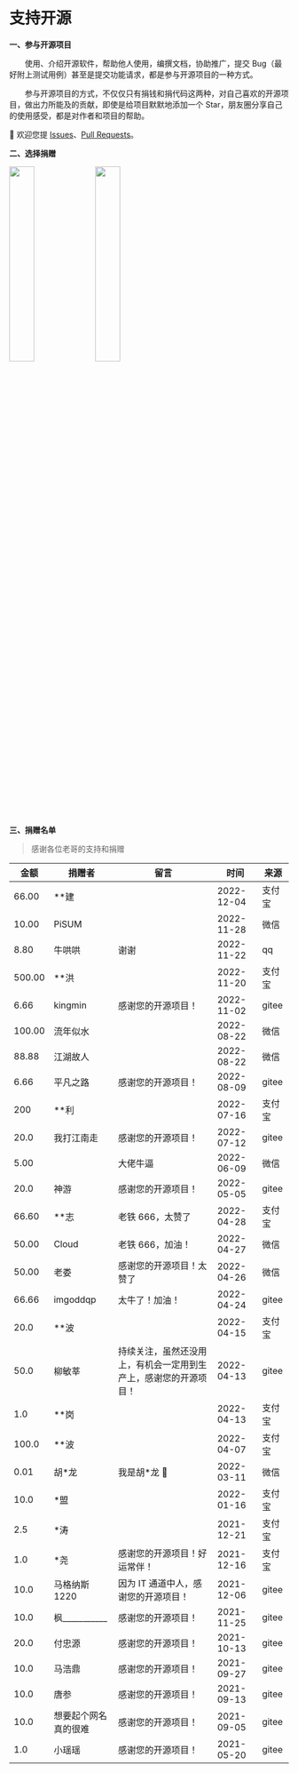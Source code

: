 # 支持开源

<p style="font-weight: bold;">一、参与开源项目</p>

&emsp;&emsp;使用、介绍开源软件，帮助他人使用，编撰文档，协助推广，提交 Bug（最好附上测试用例）甚至是提交功能请求，都是参与开源项目的一种方式。

&emsp;&emsp;参与开源项目的方式，不仅仅只有捐钱和捐代码这两种，对自己喜欢的开源项目，做出力所能及的贡献，即使是给项目默默地添加一个 Star，朋友圈分享自己的使用感受，都是对作者和项目的帮助。

💖 欢迎您提 [Issues](https://gitee.com/lyt-top/vue-next-admin/issues)、[Pull Requests](https://gitee.com/lyt-top/vue-next-admin/pulls)。

<p style="font-weight: bold;">二、选择捐赠</p>

<img src="https://img-blog.csdnimg.cn/79fdc41e65b54b58b6e710ac98716a8b.png?x-oss-process=image/watermark,type_d3F5LXplbmhlaQ,shadow_50,text_Q1NETiBAbHl0LXRvcA==,size_15,color_FFFFFF,t_70,g_se,x_16" width="30%" style="border: 1px solid var(--c-brand);">
<img src="https://img-blog.csdnimg.cn/db85818984ff475a85fff120a2e26dc1.png?x-oss-process=image/watermark,type_d3F5LXplbmhlaQ,shadow_50,text_Q1NETiBAbHl0LXRvcA==,size_15,color_FFFFFF,t_70,g_se,x_16" width="30%" style="border: 1px solid var(--c-brand);">

<p style="font-weight: bold;">三、捐赠名单</p>

> 感谢各位老哥的支持和捐赠

| 金额   | 捐赠者                   | 留言                                                             | 时间       | 来源   |
| ------ | ------------------------ | ---------------------------------------------------------------- | ---------- | ------ |
| 66.00  | \*\*建                   |                                                                  | 2022-12-04 | 支付宝 |
| 10.00  | PiSUM                    |                                                                  | 2022-11-28 | 微信   |
| 8.80   | 牛哄哄                   | 谢谢                                                             | 2022-11-22 | qq     |
| 500.00 | \*\*洪                   |                                                                  | 2022-11-20 | 支付宝 |
| 6.66   | kingmin                  | 感谢您的开源项目！                                               | 2022-11-02 | gitee  |
| 100.00 | 流年似水                 |                                                                  | 2022-08-22 | 微信   |
| 88.88  | 江湖故人                 |                                                                  | 2022-08-22 | 微信   |
| 6.66   | 平凡之路                 | 感谢您的开源项目！                                               | 2022-08-09 | gitee  |
| 200    | \*\*利                   |                                                                  | 2022-07-16 | 支付宝 |
| 20.0   | 我打江南走               | 感谢您的开源项目！                                               | 2022-07-12 | gitee  |
| 5.00   |                          | 大佬牛逼                                                         | 2022-06-09 | 微信   |
| 20.0   | 神游                     | 感谢您的开源项目！                                               | 2022-05-05 | gitee  |
| 66.60  | \*\*志                   | 老铁 666，太赞了                                                 | 2022-04-28 | 支付宝 |
| 50.00  | Cloud                    | 老铁 666，加油！                                                 | 2022-04-27 | 微信   |
| 50.00  | 老娄                     | 感谢您的开源项目！太赞了                                         | 2022-04-26 | 微信   |
| 66.66  | imgoddqp                 | 太牛了！加油！                                                   | 2022-04-24 | gitee  |
| 20.0   | \*\*波                   |                                                                  | 2022-04-15 | 支付宝 |
| 50.0   | 柳敏莘                   | 持续关注，虽然还没用上，有机会一定用到生产上，感谢您的开源项目！ | 2022-04-13 | gitee  |
| 1.0    | \*\*岗                   |                                                                  | 2022-04-13 | 支付宝 |
| 100.0  | \*\*波                   |                                                                  | 2022-04-07 | 支付宝 |
| 0.01   | 胡\*龙                   | 我是胡\*龙 🐉                                                    | 2022-03-11 | 微信   |
| 10.0   | \*盟                     |                                                                  | 2022-01-16 | 支付宝 |
| 2.5    | \*涛                     |                                                                  | 2021-12-21 | 支付宝 |
| 1.0    | \*尧                     | 感谢您的开源项目！好运常伴！                                     | 2021-12-16 | 支付宝 |
| 10.0   | 马格纳斯 1220            | 因为 IT 通道中人，感谢您的开源项目！                             | 2021-12-06 | gitee  |
| 10.0   | 枫\_\_\_\_\_\_\_\_\_\_\_ | 感谢您的开源项目！                                               | 2021-11-25 | gitee  |
| 20.0   | 付忠源                   | 感谢您的开源项目！                                               | 2021-10-13 | gitee  |
| 10.0   | 马浩鼎                   | 感谢您的开源项目！                                               | 2021-09-27 | gitee  |
| 10.0   | 唐参                     | 感谢您的开源项目！                                               | 2021-09-13 | gitee  |
| 10.0   | 想要起个网名真的很难     | 感谢您的开源项目！                                               | 2021-09-05 | gitee  |
| 1.0    | 小瑶瑶                   | 感谢您的开源项目！                                               | 2021-05-20 | gitee  |
